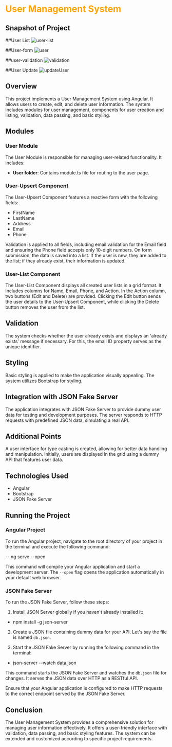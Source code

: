 # <span style="color:orange">User Management System</span>


## Snapshot of Project

##User List
![user-list](https://github.com/poojagithub2407/User-Management-System/assets/96479230/c6300383-8466-4151-84b9-d5ac8a28edf6)

##User-form
![user](https://github.com/poojagithub2407/User-Management-System/assets/96479230/84e0e421-429f-4ab5-92b7-4263b696785e)

##user-validation
![validation](https://github.com/poojagithub2407/User-Management-System/assets/96479230/f0591976-6499-49a1-b856-c6d040ea1c9d)

##User Update
![updateUser](https://github.com/poojagithub2407/User-Management-System/assets/96479230/e66c1d3a-bfec-4d0b-9edd-6ebea4bc42bd)


## Overview

This project implements a User Management System using Angular. It allows users to create, edit, and delete user information. The system includes modules for user management, components for user creation and listing, validation, data passing, and basic styling.

## Modules

### User Module

The User Module is responsible for managing user-related functionality. It includes:

- **User folder**: Contains module.ts file for routing to the user page.

### User-Upsert Component

The User-Upsert Component features a reactive form with the following fields:

- FirstName
- LastName
- Address
- Email
- Phone

Validation is applied to all fields, including email validation for the Email field and ensuring the Phone field accepts only 10-digit numbers. On form submission, the data is saved into a list. If the user is new, they are added to the list; if they already exist, their information is updated.

### User-List Component

The User-List Component displays all created user lists in a grid format. It includes columns for Name, Email, Phone, and Action. In the Action column, two buttons (Edit and Delete) are provided. Clicking the Edit button sends the user details to the User-Upsert Component, while clicking the Delete button removes the user from the list.

## Validation

The system checks whether the user already exists and displays an 'already exists' message if necessary. For this, the email ID property serves as the unique identifier.


## Styling

Basic styling is applied to make the application visually appealing. The system utilizes Bootstrap for styling.

## Integration with JSON Fake Server

The application integrates with JSON Fake Server to provide dummy user data for testing and development purposes. The server responds to HTTP requests with predefined JSON data, simulating a real API.

## Additional Points

A user interface for type casting is created, allowing for better data handling and manipulation. Initially, users are displayed in the grid using a dummy API that features user data.

## Technologies Used

- Angular
- Bootstrap
- JSON Fake Server

## Running the Project

### Angular Project

To run the Angular project, navigate to the root directory of your project in the terminal and execute the following command:

-- ng serve --open

This command will compile your Angular application and start a development server. The `--open` flag opens the application automatically in your default web browser.

### JSON Fake Server

To run the JSON Fake Server, follow these steps:

1. Install JSON Server globally if you haven't already installed it:

 - npm install -g json-server

2. Create a JSON file containing dummy data for your API. Let's say the file is named `db.json`.

3. Start the JSON Fake Server by running the following command in the terminal:

- json-server --watch data.json


This command starts the JSON Fake Server and watches the `db.json` file for changes. It serves the JSON data over HTTP as a RESTful API.

Ensure that your Angular application is configured to make HTTP requests to the correct endpoint served by the JSON Fake Server.




## Conclusion

The User Management System provides a comprehensive solution for managing user information effectively. It offers a user-friendly interface with validation, data passing, and basic styling features. The system can be extended and customized according to specific project requirements.
